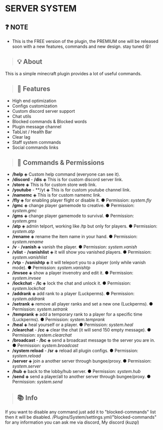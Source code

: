 # SERVER SYSTEM

## ❓ NOTE
- This is the FREE version of the plugin, the PREMIUM one will be released soon
with a new features, commands and new design. stay tuned 😵!

> ## 💡 About
This is a simple minecraft plugin provides a lot of useful commands.

> ## 💎 Features
- High end optimization
- Configs customization
- Custom discord server support
- Chat utils 
- Blocked commands & Blocked words
- Plugin message channel
- TabList / Health Bar
- Clear lag
- Staff system commands
- Social commands links

> ## 🔩 Commands & Permissions
- **/help**  ◈  Custom help command (everyone can see it).
- **/discord** - **/dis**  ◈  This is for custom discord server link.
- **/store**  ◈  This is for custom store web link.
- **/youtube** - **/yt  ◈  This is for custom youtube channel link.
- **/namemc**  ◈  This is for custom namemc link.
- **/fly**  ◈  for enabling player flight or disable it. ● Permission: *system.fly*
- **/gmc**  ◈  change player gamemode to creative. ● Permission: *system.gmc*
- **/gms**  ◈  change player gamemode to survival. ● Permission: *system.gms*
- **/atp**  ◈  admin telport, working like /tp but only for players. ● Permission: *system.atp*
- **/rename**  ◈  rename the item name in your hand. ● Permission: *system.rename*
- **/v** - **/vanish**  ◈  vanish the player. ● Permission: *system.vanish*
- **/vlist** - **/vanishlist**  ◈  it will show you vanished players. ● Permission: *system.vanishlist*
- **/vtp** - **/vanishtp**  ◈  it will teleport you to a player (only while vanish mode). ● Permission: *system.vanishtp*
- **/invsee**  ◈  show a player invenotry and edit it. ● Permission: *system.invsee*
- **/lockchat** - **/lc**  ◈  lock the chat and unlock it. ● Permission: *system.lockchat*
- **/addrank**  ◈  add rank to a player (Luckperms). ● Permission: *system.addrank*
- **/setrank**  ◈  remove all player ranks and set a new one (Luckperms). ● Permission: *system.setrank*
- **/temprank**  ◈  add a temporary rank to a player for a specific time (Luckperms). ● Permission: *system.temprank*
- **/heal**  ◈  heal yourself or a player. ● Permission: *system.heal*
- **/clearchat** - **/cc**  ◈  clear the chat (it will send 150 empty message). ● Permission: *system.clearchat*
- **/broadcast** - **/bc**  ◈  send a broadcast message to the server you are in. ● Permission: *system.broadcast*
- **/system reload** - **/sr**  ◈  reload all plugin configs. ● Permission: *system.reload*
- **/server**  ◈  join a another server through bungee/proxy. ● Permission: *system.server*
- **/hub**  ◈  back to the lobby/hub server. ● Permission: *system.hub*
- **/send**  ◈  send a player/all to another server through bungee/proxy. ● Permission: *system.send*

> ## 📚 Info
If you want to disable any command just add it to "blocked-commands" list then it will be disabled.
/Plugins/System/settings.yml/"blocked-commands"
for any information you can ask me via discord, My discord (*kuzqi*)
